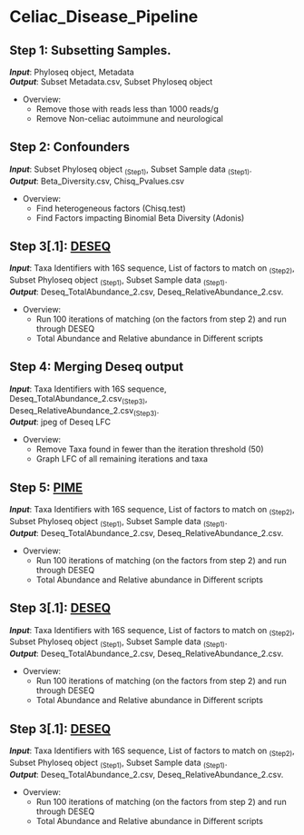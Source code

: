 # Celiac_Disease_Pipeline

## Step 1: Subsetting Samples.  
  ***Input***: Phyloseq object, Metadata  
  ***Output***: Subset Metadata.csv, Subset Phyloseq object  
-  Overview:
   - Remove those with reads less than 1000 reads/g
   - Remove Non-celiac autoimmune and neurological  

## Step 2: Confounders 
  ***Input***: Subset Phyloseq object <sub>(Step1)</sub>, Subset Sample data <sub>(Step1)</sub>.  
  ***Output***: Beta_Diversity.csv, Chisq_Pvalues.csv
-  Overview:
   - Find heterogeneous factors (Chisq.test)
   - Find Factors impacting Binomial Beta Diversity (Adonis)
   
## Step 3[.1]: [DESEQ](https://bioconductor.org/packages/release/bioc/html/DESeq2.html)
  ***Input***: Taxa Identifiers with 16S sequence, List of factors to match on <sub>(Step2)</sub>, Subset Phyloseq object <sub>(Step1)</sub>, Subset Sample data <sub>(Step1)</sub>.  
  ***Output***: Deseq_TotalAbundance_2.csv, Deseq_RelativeAbundance_2.csv.
-  Overview:
   - Run 100 iterations of matching (on the factors from step 2) and run through DESEQ
   - Total Abundance and Relative abundance in Different scripts

## Step 4: Merging Deseq output 
  ***Input***: Taxa Identifiers with 16S sequence, Deseq_TotalAbundance_2.csv<sub>(Step3)</sub>, Deseq_RelativeAbundance_2.csv<sub>(Step3)</sub>.  
  ***Output***: jpeg of Deseq LFC
-  Overview:
   - Remove Taxa found in fewer than the iteration threshold (50)
   - Graph LFC of all remaining iterations and taxa 
   
## Step 5: [PIME](https://github.com/microEcology/pime)
  ***Input***: Taxa Identifiers with 16S sequence, List of factors to match on <sub>(Step2)</sub>, Subset Phyloseq object <sub>(Step1)</sub>, Subset Sample data <sub>(Step1)</sub>.  
  ***Output***: Deseq_TotalAbundance_2.csv, Deseq_RelativeAbundance_2.csv.
-  Overview:
   - Run 100 iterations of matching (on the factors from step 2) and run through DESEQ
   - Total Abundance and Relative abundance in Different scripts
   
## Step 3[.1]: [DESEQ](https://bioconductor.org/packages/release/bioc/html/DESeq2.html)
  ***Input***: Taxa Identifiers with 16S sequence, List of factors to match on <sub>(Step2)</sub>, Subset Phyloseq object <sub>(Step1)</sub>, Subset Sample data <sub>(Step1)</sub>.  
  ***Output***: Deseq_TotalAbundance_2.csv, Deseq_RelativeAbundance_2.csv.
-  Overview:
   - Run 100 iterations of matching (on the factors from step 2) and run through DESEQ
   - Total Abundance and Relative abundance in Different scripts
   
## Step 3[.1]: [DESEQ](https://bioconductor.org/packages/release/bioc/html/DESeq2.html)
  ***Input***: Taxa Identifiers with 16S sequence, List of factors to match on <sub>(Step2)</sub>, Subset Phyloseq object <sub>(Step1)</sub>, Subset Sample data <sub>(Step1)</sub>.  
  ***Output***: Deseq_TotalAbundance_2.csv, Deseq_RelativeAbundance_2.csv.
-  Overview:
   - Run 100 iterations of matching (on the factors from step 2) and run through DESEQ
   - Total Abundance and Relative abundance in Different scripts
